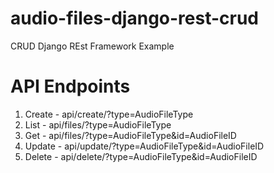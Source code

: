 # audio-files-django-rest-crud
CRUD Django REst Framework Example


# API Endpoints
1. Create - api/create/?type=AudioFileType
2. List - api/files/?type=AudioFileType
3. Get - api/files/?type=AudioFileType&id=AudioFileID
4. Update - api/update/?type=AudioFileType&id=AudioFileID
5. Delete - api/delete/?type=AudioFileType&id=AudioFileID
